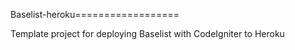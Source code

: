 Baselist-heroku==================

Template project for deploying Baselist with CodeIgniter to Heroku
